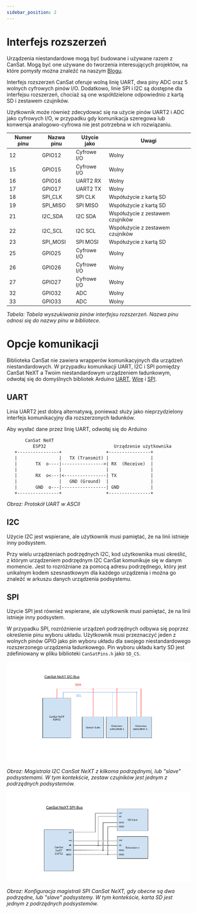 ```yaml
---
sidebar_position: 2
---
```


# Interfejs rozszerzeń

Urządzenia niestandardowe mogą być budowane i używane razem z CanSat. Mogą być one używane do tworzenia interesujących projektów, na które pomysły można znaleźć na naszym [Blogu](/blog).

Interfejs rozszerzeń CanSat oferuje wolną linię UART, dwa piny ADC oraz 5 wolnych cyfrowych pinów I/O. Dodatkowo, linie SPI i I2C są dostępne dla interfejsu rozszerzeń, chociaż są one współdzielone odpowiednio z kartą SD i zestawem czujników.

Użytkownik może również zdecydować się na użycie pinów UART2 i ADC jako cyfrowych I/O, w przypadku gdy komunikacja szeregowa lub konwersja analogowo-cyfrowa nie jest potrzebna w ich rozwiązaniu.

| Numer pinu | Nazwa pinu | Użycie jako  | Uwagi                       |
|------------|------------|--------------|-----------------------------|
| 12         | GPIO12     | Cyfrowe I/O  | Wolny                       |
| 15         | GPIO15     | Cyfrowe I/O  | Wolny                       |
| 16         | GPIO16     | UART2 RX     | Wolny                       |
| 17         | GPIO17     | UART2 TX     | Wolny                       |
| 18         | SPI_CLK    | SPI CLK      | Współużycie z kartą SD      |
| 19         | SPI_MISO   | SPI MISO     | Współużycie z kartą SD      |
| 21         | I2C_SDA    | I2C SDA      | Współużycie z zestawem czujników |
| 22         | I2C_SCL    | I2C SCL      | Współużycie z zestawem czujników |
| 23         | SPI_MOSI   | SPI MOSI     | Współużycie z kartą SD      |
| 25         | GPIO25     | Cyfrowe I/O  | Wolny                       |
| 26         | GPIO26     | Cyfrowe I/O  | Wolny                       |
| 27         | GPIO27     | Cyfrowe I/O  | Wolny                       |
| 32         | GPIO32     | ADC          | Wolny                       |
| 33         | GPIO33     | ADC          | Wolny                       |

*Tabela: Tabela wyszukiwania pinów interfejsu rozszerzeń. Nazwa pinu odnosi się do nazwy pinu w bibliotece.*

# Opcje komunikacji

Biblioteka CanSat nie zawiera wrapperów komunikacyjnych dla urządzeń niestandardowych. W przypadku komunikacji UART, I2C i SPI pomiędzy CanSat NeXT a Twoim niestandardowym urządzeniem ładunkowym, odwołaj się do domyślnych bibliotek Arduino [UART](https://docs.arduino.cc/learn/communication/uart/), [Wire](https://docs.arduino.cc/learn/communication/wire/) i [SPI](https://docs.arduino.cc/learn/communication/spi/).

## UART

Linia UART2 jest dobrą alternatywą, ponieważ służy jako nieprzydzielony interfejs komunikacyjny dla rozszerzonych ładunków.

Aby wysłać dane przez linię UART, odwołaj się do Arduino 

```
       CanSat NeXT
          ESP32                          Urządzenie użytkownika
   +----------------+                 +----------------+
   |                |   TX (Transmit) |                |
   |       TX  o----|---------------->| RX  (Receive)  |
   |                |                 |                |
   |       RX  o<---|<----------------| TX             |
   |                |   GND (Ground)  |                |
   |       GND  o---|-----------------| GND            |
   +----------------+                 +----------------+
```
*Obraz: Protokół UART w ASCII*


## I2C

Użycie I2C jest wspierane, ale użytkownik musi pamiętać, że na linii istnieje inny podsystem.

Przy wielu urządzeniach podrzędnych I2C, kod użytkownika musi określić, z którym urządzeniem podrzędnym I2C CanSat komunikuje się w danym momencie. Jest to rozróżniane za pomocą adresu podrzędnego, który jest unikalnym kodem szesnastkowym dla każdego urządzenia i można go znaleźć w arkuszu danych urządzenia podsystemu.

## SPI

Użycie SPI jest również wspierane, ale użytkownik musi pamiętać, że na linii istnieje inny podsystem.

W przypadku SPI, rozróżnienie urządzeń podrzędnych odbywa się poprzez określenie pinu wyboru układu. Użytkownik musi przeznaczyć jeden z wolnych pinów GPIO jako pin wyboru układu dla swojego niestandardowego rozszerzonego urządzenia ładunkowego. Pin wyboru układu karty SD jest zdefiniowany w pliku biblioteki ``CanSatPins.h`` jako ``SD_CS``.

![CanSat NeXT I2C bus.](./img/i2c_bus2.png)

*Obraz: Magistrala I2C CanSat NeXT z kilkoma podrzędnymi, lub "slave" podsystemami. W tym kontekście, zestaw czujników jest jednym z podrzędnych podsystemów.*

![CanSat NeXT I2C bus.](./img/spi_bus.png)

*Obraz: Konfiguracja magistrali SPI CanSat NeXT, gdy obecne są dwa podrzędne, lub "slave" podsystemy. W tym kontekście, karta SD jest jednym z podrzędnych podsystemów.*